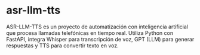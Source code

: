 # asr-llm-tts
ASR-LLM-TTS es un proyecto de automatización con inteligencia artificial que procesa llamadas telefónicas en tiempo real. Utiliza Python con FastAPI, integra Whisper para transcripción de voz, GPT (LLM) para generar respuestas y TTS para convertir texto en voz.

